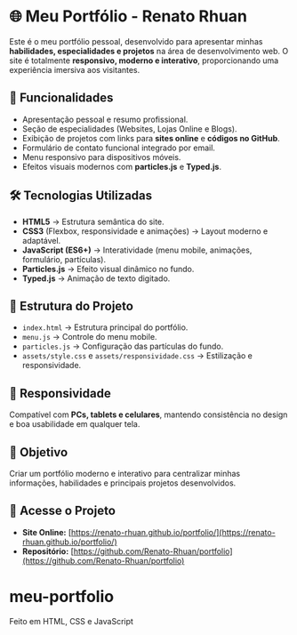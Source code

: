 # 🌐 Meu Portfólio - Renato Rhuan

Este é o meu portfólio pessoal, desenvolvido para apresentar minhas **habilidades, especialidades e projetos** na área de desenvolvimento web. 
O site é totalmente **responsivo, moderno e interativo**, proporcionando uma experiência imersiva aos visitantes.

## 🚀 Funcionalidades
- Apresentação pessoal e resumo profissional.
- Seção de especialidades (Websites, Lojas Online e Blogs).
- Exibição de projetos com links para **sites online** e **códigos no GitHub**.
- Formulário de contato funcional integrado por email.
- Menu responsivo para dispositivos móveis.
- Efeitos visuais modernos com **particles.js** e **Typed.js**.

## 🛠️ Tecnologias Utilizadas
- **HTML5** → Estrutura semântica do site.  
- **CSS3** (Flexbox, responsividade e animações) → Layout moderno e adaptável.  
- **JavaScript (ES6+)** → Interatividade (menu mobile, animações, formulário, partículas).  
- **Particles.js** → Efeito visual dinâmico no fundo.  
- **Typed.js** → Animação de texto digitado.  

## 📂 Estrutura do Projeto
- `index.html` → Estrutura principal do portfólio.  
- `menu.js` → Controle do menu mobile.  
- `particles.js` → Configuração das partículas do fundo.  
- `assets/style.css` e `assets/responsividade.css` → Estilização e responsividade.  

## 📱 Responsividade
Compatível com **PCs, tablets e celulares**, mantendo consistência no design e boa usabilidade em qualquer tela.

## 🎯 Objetivo
Criar um portfólio moderno e interativo para centralizar minhas informações, habilidades e principais projetos desenvolvidos.

## 🔗 Acesse o Projeto
- **Site Online:** [https://renato-rhuan.github.io/portfolio/](https://renato-rhuan.github.io/portfolio/)  
- **Repositório:** [https://github.com/Renato-Rhuan/portfolio](https://github.com/Renato-Rhuan/portfolio)  
# meu-portfolio
Feito em HTML, CSS e JavaScript 
